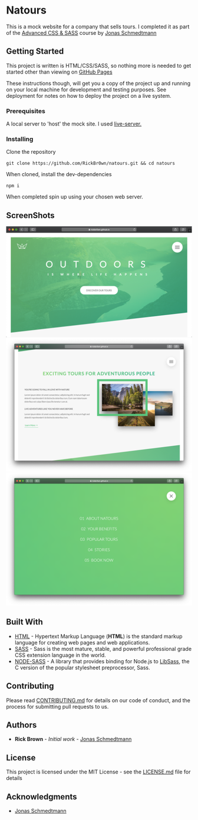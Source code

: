 # Natours

This is a mock website for a company that sells tours. I completed it as part of the [Advanced CSS & SASS](https://www.udemy.com/advanced-css-and-sass/) course by [Jonas Schmedtmann](https://www.udemy.com/user/jonasschmedtmann/)

## Getting Started

This project is written is HTML/CSS/SASS, so nothing more is needed to get started other than viewing on [GitHub Pages
](https://rickbr0wn.github.io/natours/)

These instructions though, will get you a copy of the project up and running on your local machine for development and testing purposes. See deployment for notes on how to deploy the project on a live system.

### Prerequisites

A local server to 'host' the mock site. I used [live-server.
](https://www.npmjs.com/package/live-server)

### Installing

Clone the repository

```
git clone https://github.com/RickBr0wn/natours.git && cd natours
```

When cloned, install the dev-dependencies

```
npm i
```

When completed spin up using your chosen web server.

## ScreenShots

![natours](./img/README/natours.png)
![section_2](./img/README/section_2.png)
![menu](./img/README/menu.png)

## Built With

- [HTML](https://developer.mozilla.org/en-US/docs/Web/HTML) - Hypertext Markup Language (**HTML**) is the standard markup language for creating web pages and web applications.
- [SASS](https://sass-lang.com) - Sass is the most mature, stable, and powerful professional grade CSS extension language in the world.
- [NODE-SASS](https://www.npmjs.com/package/node-sass) - A library that provides binding for Node.js to [LibSass](https://github.com/sass/libsass), the C version of the popular stylesheet preprocessor, Sass.

## Contributing

Please read [CONTRIBUTING.md](https://gist.github.com/PurpleBooth/b24679402957c63ec426) for details on our code of conduct, and the process for submitting pull requests to us.

## Authors

- **Rick Brown** - _Initial work_ - [Jonas Schmedtmann](https://www.udemy.com/user/jonasschmedtmann/)

## License

This project is licensed under the MIT License - see the [LICENSE.md](LICENSE.md) file for details

## Acknowledgments

- [Jonas Schmedtmann](https://www.udemy.com/user/jonasschmedtmann/)
